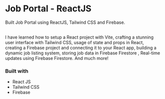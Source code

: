 # Job Portal - ReactJS

Built Job Portal using ReactJS, Tailwind CSS and Firebase.

<br/>
 I have learned how to setup a React project with Vite, crafting a stunning user interface with Tailwind CSS, usage of state and props in React,  creating a Firebase project and connecting it to your React app, building a dynamic job listing system, storing job data in Firebase Firestore , Real-time updates using Firebase Firestore. And much more!

### Built with

- React JS
- Tailwind CSS
- Firebase
